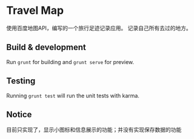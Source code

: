 # Travel Map

使用百度地图API，编写的一个旅行足迹记录应用。
记录自己所有去过的地方。

## Build & development

Run `grunt` for building and `grunt serve` for preview.

## Testing

Running `grunt test` will run the unit tests with karma.

## Notice

目前只实现了，显示小图标和信息展示的功能；并没有实现保存数据的功能